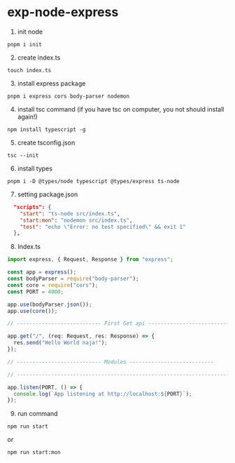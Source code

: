 # exp-node-express

1. init node

```shell
pnpm i init
```

2. create index.ts

```shell
touch index.ts
```
3. install express package

```shell
pnpm i express cors body-parser nodemon
```

4. install tsc command (if you have tsc on computer, you not should install again!)

```shell
npm install typescript -g
```

5. create tsconfig.json

```shell
tsc --init
```

6. install types 

```shell
pnpm i -D @types/node typescript @types/express ts-node
```

7. setting package.json
```json
  "scripts": {
    "start": "ts-node src/index.ts",
    "start:mon": "nodemon src/index.ts",
    "test": "echo \"Error: no test specified\" && exit 1"
  },
```

8. Index.ts

```ts
import express, { Request, Response } from "express";

const app = express();
const bodyParser = require("body-parser");
const core = require("cors");
const PORT = 4000;

app.use(bodyParser.json());
app.use(core());

// --------------------------- First Get api ---------------------------

app.get("/", (req: Request, res: Response) => {
  res.send("Hello World naja!");
});

// --------------------------- Modules ---------------------------

// ---------------------------------------------------------------------------------

app.listen(PORT, () => {
  console.log(`App listening at http://localhost:${PORT}`);
});
```

9. run command

```shell
npm run start
```

or

```shell
npm run start:mon
```